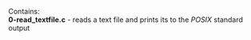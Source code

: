 Contains:<br />**0-read_textfile.c** - reads a text file and prints its to the *POSIX* standard output
